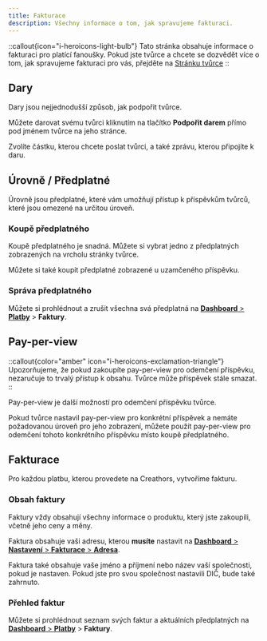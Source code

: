 ```yaml
---
title: Fakturace
description: Všechny informace o tom, jak spravujeme fakturaci.
---
```


::callout{icon="i-heroicons-light-bulb"}
Tato stránka obsahuje informace o fakturaci pro platící fanoušky. Pokud jste tvůrce a chcete se dozvědět více o tom, jak spravujeme fakturaci pro vás, přejděte na [Stránku tvůrce](/creators/billing)
::

## Dary

Dary jsou nejjednodušší způsob, jak podpořit tvůrce.

Můžete darovat svému tvůrci kliknutím na tlačítko **Podpořit darem** přímo pod jménem tvůrce na jeho stránce.

Zvolíte částku, kterou chcete poslat tvůrci, a také zprávu, kterou připojíte k daru.

## Úrovně / Předplatné

Úrovně jsou předplatné, které vám umožňují přístup k příspěvkům tvůrců, které jsou omezené na určitou úroveň.

### Koupě předplatného

Koupě předplatného je snadná. Můžete si vybrat jedno z předplatných zobrazených na vrcholu stránky tvůrce.

Můžete si také koupit předplatné zobrazené u uzamčeného příspěvku.

### Správa předplatného

Můžete si prohlédnout a zrušit všechna svá předplatná na [**Dashboard** > **Platby**](https://dashboard.creathors.com/payments) > **Faktury**.

## Pay-per-view

::callout{color="amber" icon="i-heroicons-exclamation-triangle"}
Upozorňujeme, že pokud zakoupíte pay-per-view pro odemčení příspěvku, nezaručuje to trvalý přístup k obsahu. Tvůrce může příspěvek stále smazat.
::

Pay-per-view je další možností pro odemčení příspěvku tvůrce.

Pokud tvůrce nastavil pay-per-view pro konkrétní příspěvek a nemáte požadovanou úroveň pro jeho zobrazení, můžete použít pay-per-view pro odemčení tohoto konkrétního příspěvku místo koupě předplatného.

## Fakturace

Pro každou platbu, kterou provedete na Creathors, vytvoříme fakturu.

### Obsah faktury

Faktury vždy obsahují všechny informace o produktu, který jste zakoupili, včetně jeho ceny a měny.

Faktura obsahuje vaši adresu, kterou **musíte** nastavit na [**Dashboard** > **Nastavení** > **Fakturace** > **Adresa**](https://dashboard.creathors.com/settings/billing#address).

Faktura také obsahuje vaše jméno a příjmení nebo název vaší společnosti, pokud je nastaven. Pokud jste pro svou společnost nastavili DIČ, bude také zahrnuto.

### Přehled faktur

Můžete si prohlédnout seznam svých faktur a aktuálních předplatných na [**Dashboard** > **Platby**](https://dashboard.creathors.com/payments) > **Faktury**.
